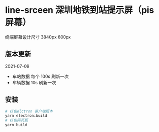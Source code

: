 # line-srceen 深圳地铁到站提示屏（pis 屏幕）

终端屏幕设计尺寸 3840px 600px

## 版本更新

2021-07-09

- 车站数据 每个 100s 刷新一次
- 车辆数据 10s 刷新一次

## 安装

```bash
# 打包elctron 客户端版本
yarn electron:build
# 打包网页版
yarn build
```
